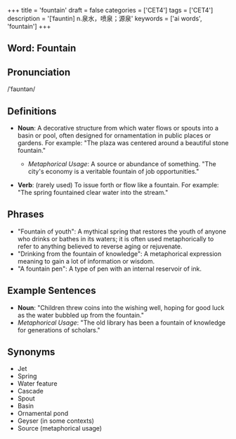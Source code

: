+++
title = 'fountain'
draft = false
categories = ['CET4']
tags = ['CET4']
description = '[ˈfauntin] n.泉水，喷泉；源泉'
keywords = ['ai words', 'fountain']
+++

## Word: Fountain

## Pronunciation
/ˈfaʊntən/

## Definitions
- **Noun**: A decorative structure from which water flows or spouts into a basin or pool, often designed for ornamentation in public places or gardens. For example: "The plaza was centered around a beautiful stone fountain."
  - *Metaphorical Usage*: A source or abundance of something. "The city's economy is a veritable fountain of job opportunities."
  
- **Verb**: (rarely used) To issue forth or flow like a fountain. For example: "The spring fountained clear water into the stream."

## Phrases
- "Fountain of youth": A mythical spring that restores the youth of anyone who drinks or bathes in its waters; it is often used metaphorically to refer to anything believed to reverse aging or rejuvenate.
- "Drinking from the fountain of knowledge": A metaphorical expression meaning to gain a lot of information or wisdom.
- "A fountain pen": A type of pen with an internal reservoir of ink.

## Example Sentences
- **Noun**: "Children threw coins into the wishing well, hoping for good luck as the water bubbled up from the fountain."
- *Metaphorical Usage*: "The old library has been a fountain of knowledge for generations of scholars."

## Synonyms
- Jet
- Spring
- Water feature
- Cascade
- Spout
- Basin
- Ornamental pond
- Geyser (in some contexts)
- Source (metaphorical usage)
